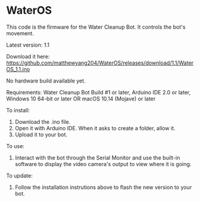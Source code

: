 # WaterOS
This code is the firmware for the Water Cleanup Bot. It controls the bot's movement.

Latest version: 1.1

Download it here:
https://github.com/matthewyang204/WaterOS/releases/download/1.1/WaterOS_1.1.ino

No hardware build available yet.

Requirements:
Water Cleanup Bot Build #1 or later,
Arduino IDE 2.0 or later,
Windows 10 64-bit or later OR macOS 10.14 (Mojave) or later

To install:
1. Download the .ino file.
2. Open it with Arduino IDE. When it asks to create a folder, allow it.
3. Upload it to your bot.

To use:
1. Interact with the bot through the Serial Monitor and use the built-in software to display the video camera's output to view where it is going.

To update:
1. Follow the installation instrutions above to flash the new version to your bot.
